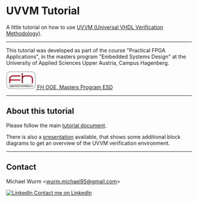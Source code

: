 # UVVM Tutorial

A little tutorial on how to use [UVVM (Universal VHDL Verification Methodology)](https://github.com/UVVM/UVVM).

----

This tutorial was developed as part of the course "Practical FPGA Applications", in the masters program "Embedded Systems Design" at the University of Applied Sciences Upper Austria, Campus Hagenberg.

[![FH Hagenberg](doc/img/fhooe-logo-small.png) FH OOE, Masters Program ESD](https://www.fh-ooe.at/en/hagenberg-campus/studiengaenge/master/embedded-systems-design/)

----

## About this tutorial

Please follow the main [tutorial document](doc/the-tutorial.pdf).

There is also a [presentation](doc/the-presentation.pdf) available, that shows some additional block diagrams to get an overview of the UVVM verification environment.

----

## Contact

Michael Wurm <<wurm.michael95@gmail.com>>

[![LinkedIn](https://i.stack.imgur.com/gVE0j.png) Contact me on LinkedIn](https://www.linkedin.com/in/michael-wurm/)
